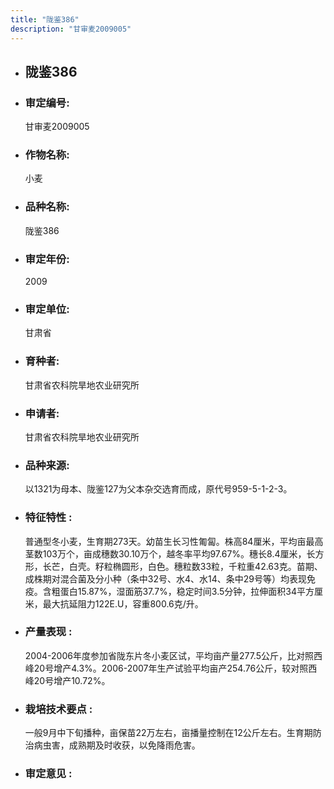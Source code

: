 ```yaml
---
title: "陇鉴386"
description: "甘审麦2009005"
---
```

* ## 陇鉴386
* ###  审定编号:  
   甘审麦2009005

*  ### 作物名称:  
   小麦

*   ###  品种名称: 
    陇鉴386

*   ### 审定年份: 
    2009

*   ### 审定单位:  
    甘肃省

*   ### 育种者:  
    甘肃省农科院旱地农业研究所

*   ### 申请者:  
    甘肃省农科院旱地农业研究所

*   ### 品种来源:  
    以1321为母本、陇鉴127为父本杂交选育而成，原代号959-5-1-2-3。

*   ### 特征特性 : 
    普通型冬小麦，生育期273天。幼苗生长习性匍匐。株高84厘米，平均亩最高茎数103万个，亩成穗数30.10万个，越冬率平均97.67%。穗长8.4厘米，长方形，长芒，白壳。籽粒椭圆形，白色。穗粒数33粒，千粒重42.63克。苗期、成株期对混合菌及分小种（条中32号、水4、水14、条中29号等）均表现免疫。含粗蛋白15.87%，湿面筋37.7%，稳定时间3.5分钟，拉伸面积34平方厘米，最大抗延阻力122E.U，容重800.6克/升。

*   ### 产量表现 : 
    2004-2006年度参加省陇东片冬小麦区试，平均亩产量277.5公斤，比对照西峰20号增产4.3%。2006-2007年生产试验平均亩产254.76公斤，较对照西峰20号增产10.72%。

*   ### 栽培技术要点 : 
    一般9月中下旬播种，亩保苗22万左右，亩播量控制在12公斤左右。生育期防治病虫害，成熟期及时收获，以免降雨危害。

*   ### 审定意见 : 
    
